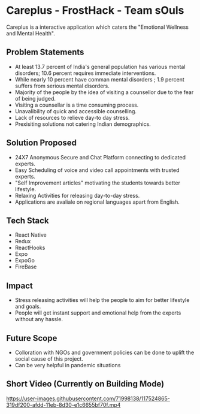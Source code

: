 # Careplus - FrostHack - Team sOuls

Careplus is a interactive application which caters the "Emotional Wellness and Mental Health".

## Problem Statements
- At least 13.7 percent of India's general population has various mental disorders;  10.6 percent requires immediate interventions.
- While nearly 10 percent have comman mental disorders ; 1.9 percent suffers from serious mental disorders.
- Majority of the people by the idea of visiting a counsellor due to the fear of being judged.
- Visiting a counsellar is a time consuming process.
- Unavalibility of quick and accessible counselling.
- Lack of resources to relieve day-to day stress.
- Prexisiting solutions not catering Indian demographics.

## Solution Proposed
- 24X7 Anonymous Secure and Chat Platform connecting to dedicated experts.
- Easy Scheduling of voice and video call appointments with trusted experts.
- "Self Improvement articles" motivating the students towards better lifestyle.
- Relaxing Activities for releasing day-to-day stress.
- Applications are avaliale on regional languages apart from English.

## Tech Stack
- React Native
- Redux
- ReactHooks
- Expo
- ExpoGo
- FireBase


## Impact
- Stress releasing activities will help the people to aim for better lifestyle and goals.
- People will get instant support and emotional help from the experts without any hassle.

## Future Scope
- Colloration with NGOs and government policies can be done to uplift the social cause of this project.
- Can be very helpful in pandemic situations

## Short Video (Currently on Building Mode)

https://user-images.githubusercontent.com/71998138/117524865-319df200-afdd-11eb-8d30-e1c6655bf70f.mp4

